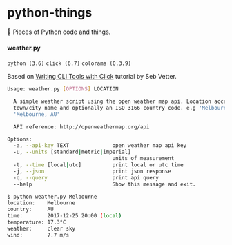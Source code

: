 # python-things

🐍 Pieces of Python code and things.
#### weather.py
```python (3.6)``` ```click (6.7)``` ```colorama (0.3.9)```

Based on [Writing CLI Tools with Click](https://dbader.org/blog/python-commandline-tools-with-click) tutorial by Seb Vetter.
```sh
Usage: weather.py [OPTIONS] LOCATION

  A simple weather script using the open weather map api. Location accepts a
  town/city name and optionally an ISO 3166 country code. e.g 'Melbourne' or
  'Melbourne, AU'

  API reference: http://openweathermap.org/api

Options:
  -a, --api-key TEXT              open weather map api key
  -u, --units [standard|metric|imperial]
                                  units of measurement
  -t, --time [local|utc]          print local or utc time
  -j, --json                      print json response
  -q, --query                     print api query
  --help                          Show this message and exit.

$ python weather.py Melbourne
location:    Melbourne
country:     AU
time:        2017-12-25 20:00 (local)
temperature: 17.3°C
weather:     clear sky
wind:        7.7 m/s
```
